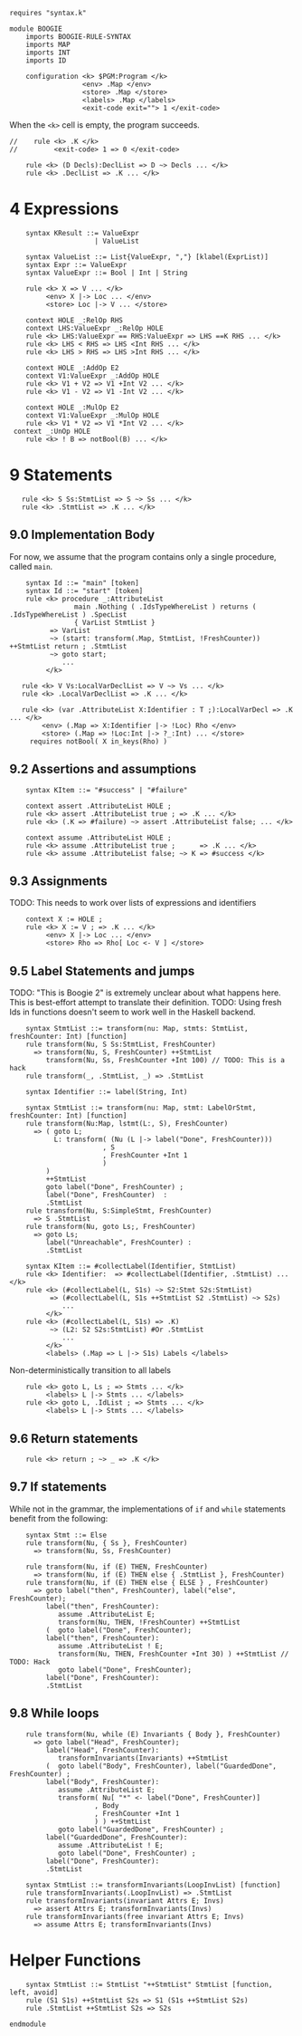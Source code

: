 ```k
requires "syntax.k"

module BOOGIE
    imports BOOGIE-RULE-SYNTAX
    imports MAP
    imports INT
    imports ID

    configuration <k> $PGM:Program </k>
                  <env> .Map </env>
                  <store> .Map </store>
                  <labels> .Map </labels>
                  <exit-code exit=""> 1 </exit-code>
```

When the `<k>` cell is empty, the program succeeds.

```k
//    rule <k> .K </k>
//         <exit-code> 1 => 0 </exit-code>
```

```k
    rule <k> (D Decls):DeclList => D ~> Decls ... </k>
    rule <k> .DeclList => .K ... </k>
```

4 Expressions
=============

```k
    syntax KResult ::= ValueExpr
                     | ValueList

    syntax ValueList ::= List{ValueExpr, ","} [klabel(ExprList)]
    syntax Expr ::= ValueExpr
    syntax ValueExpr ::= Bool | Int | String

    rule <k> X => V ... </k>
         <env> X |-> Loc ... </env>
         <store> Loc |-> V ... </store>

    context HOLE _:RelOp RHS
    context LHS:ValueExpr _:RelOp HOLE
    rule <k> LHS:ValueExpr == RHS:ValueExpr => LHS ==K RHS ... </k>
    rule <k> LHS < RHS => LHS <Int RHS ... </k>
    rule <k> LHS > RHS => LHS >Int RHS ... </k>

    context HOLE _:AddOp E2
    context V1:ValueExpr _:AddOp HOLE
    rule <k> V1 + V2 => V1 +Int V2 ... </k>
    rule <k> V1 - V2 => V1 -Int V2 ... </k>

    context HOLE _:MulOp E2
    context V1:ValueExpr _:MulOp HOLE
    rule <k> V1 * V2 => V1 *Int V2 ... </k>
 context _:UnOp HOLE
    rule <k> ! B => notBool(B) ... </k>
```

9 Statements
============

```k
   rule <k> S Ss:StmtList => S ~> Ss ... </k>
   rule <k> .StmtList => .K ... </k>
```

9.0 Implementation Body
-----------------------

For now, we assume that the program contains only a single procedure, called `main`.

```k
    syntax Id ::= "main" [token]
    syntax Id ::= "start" [token]
    rule <k> procedure _:AttributeList
                main .Nothing ( .IdsTypeWhereList ) returns ( .IdsTypeWhereList ) .SpecList
                { VarList StmtList }
          => VarList
          ~> (start: transform(.Map, StmtList, !FreshCounter)) ++StmtList return ; .StmtList
          ~> goto start;
             ...
         </k>
```

```k
   rule <k> V Vs:LocalVarDeclList => V ~> Vs ... </k>
   rule <k> .LocalVarDeclList => .K ... </k>

   rule <k> (var .AttributeList X:Identifier : T ;):LocalVarDecl => .K ... </k>
        <env> (.Map => X:Identifier |-> !Loc) Rho </env>
        <store> (.Map => !Loc:Int |-> ?_:Int) ... </store>
     requires notBool( X in_keys(Rho) )
```

9.2 Assertions and assumptions
------------------------------

```k
    syntax KItem ::= "#success" | "#failure"
```

```k
    context assert .AttributeList HOLE ;
    rule <k> assert .AttributeList true ; => .K ... </k>
    rule <k> (.K => #failure) ~> assert .AttributeList false; ... </k>
```

```k
    context assume .AttributeList HOLE ;
    rule <k> assume .AttributeList true ;      => .K ... </k>
    rule <k> assume .AttributeList false; ~> K => #success </k>
```

9.3 Assignments
---------------

TODO: This needs to work over lists of expressions and identifiers

```k
    context X := HOLE ;
    rule <k> X := V ; => .K ... </k>
         <env> X |-> Loc ... </env>
         <store> Rho => Rho[ Loc <- V ] </store>
```

9.5 Label Statements and jumps
------------------------------

TODO: "This is Boogie 2" is extremely unclear about what happens here.
This is best-effort attempt to translate their definition.
TODO: Using fresh Ids in functions doesn't seem to work well in the Haskell
backend.

```k
    syntax StmtList ::= transform(nu: Map, stmts: StmtList, freshCounter: Int) [function]
    rule transform(Nu, S Ss:StmtList, FreshCounter)
      => transform(Nu, S, FreshCounter) ++StmtList
         transform(Nu, Ss, FreshCounter +Int 100) // TODO: This is a hack
    rule transform(_, .StmtList, _) => .StmtList

    syntax Identifier ::= label(String, Int)

    syntax StmtList ::= transform(nu: Map, stmt: LabelOrStmt, freshCounter: Int) [function]
    rule transform(Nu:Map, lstmt(L:, S), FreshCounter)
      => ( goto L;
           L: transform( (Nu (L |-> label("Done", FreshCounter)))
                       , S
                       , FreshCounter +Int 1
                       )
         )
         ++StmtList
         goto label("Done", FreshCounter) ;
         label("Done", FreshCounter)  :
         .StmtList
    rule transform(Nu, S:SimpleStmt, FreshCounter)
      => S .StmtList
    rule transform(Nu, goto Ls;, FreshCounter)
      => goto Ls;
         label("Unreachable", FreshCounter) :
         .StmtList
```

```k
    syntax KItem ::= #collectLabel(Identifier, StmtList)
    rule <k> Identifier:  => #collectLabel(Identifier, .StmtList) ... </k>
    rule <k> (#collectLabel(L, S1s) ~> S2:Stmt S2s:StmtList)
          => (#collectLabel(L, S1s ++StmtList S2 .StmtList) ~> S2s)
             ...
         </k>
    rule <k> (#collectLabel(L, S1s) => .K)
          ~> (L2: S2 S2s:StmtList) #Or .StmtList
             ...
         </k>
         <labels> (.Map => L |-> S1s) Labels </labels>
```

Non-deterministically transition to all labels

```k
    rule <k> goto L, Ls ; => Stmts ... </k>
         <labels> L |-> Stmts ... </labels>
    rule <k> goto L, .IdList ; => Stmts ... </k>
         <labels> L |-> Stmts ... </labels>
```

9.6 Return statements
---------------------

```k
    rule <k> return ; ~> _ => .K </k>
```

9.7 If statements
-----------------

While not in the grammar, the implementations of `if` and `while` statements
benefit from the following:

```k
    syntax Stmt ::= Else
    rule transform(Nu, { Ss }, FreshCounter)
      => transform(Nu, Ss, FreshCounter)
```

```k
    rule transform(Nu, if (E) THEN, FreshCounter)
      => transform(Nu, if (E) THEN else { .StmtList }, FreshCounter)
    rule transform(Nu, if (E) THEN else { ELSE } , FreshCounter)
      => goto label("then", FreshCounter), label("else", FreshCounter);
         label("then", FreshCounter):
            assume .AttributeList E;
            transform(Nu, THEN, !FreshCounter) ++StmtList
         (  goto label("Done", FreshCounter);
         label("then", FreshCounter):
            assume .AttributeList ! E;
            transform(Nu, THEN, FreshCounter +Int 30) ) ++StmtList // TODO: Hack
            goto label("Done", FreshCounter);
         label("Done", FreshCounter):
         .StmtList
```

9.8 While loops
---------------

```k
    rule transform(Nu, while (E) Invariants { Body }, FreshCounter)
      => goto label("Head", FreshCounter);
         label("Head", FreshCounter):
            transformInvariants(Invariants) ++StmtList
         (  goto label("Body", FreshCounter), label("GuardedDone", FreshCounter) ;
         label("Body", FreshCounter):
            assume .AttributeList E;
            transform( Nu[ "*" <- label("Done", FreshCounter)]
                     , Body
                     , FreshCounter +Int 1
                     ) ) ++StmtList
            goto label("GuardedDone", FreshCounter) ;
         label("GuardedDone", FreshCounter):
            assume .AttributeList ! E;
            goto label("Done", FreshCounter) ;
         label("Done", FreshCounter):
         .StmtList

    syntax StmtList ::= transformInvariants(LoopInvList) [function]
    rule transformInvariants(.LoopInvList) => .StmtList
    rule transformInvariants(invariant Attrs E; Invs)
      => assert Attrs E; transformInvariants(Invs)
    rule transformInvariants(free invariant Attrs E; Invs)
      => assume Attrs E; transformInvariants(Invs)
```

Helper Functions
================

```k
    syntax StmtList ::= StmtList "++StmtList" StmtList [function, left, avoid]
    rule (S1 S1s) ++StmtList S2s => S1 (S1s ++StmtList S2s)
    rule .StmtList ++StmtList S2s => S2s
```

```k
endmodule
```
